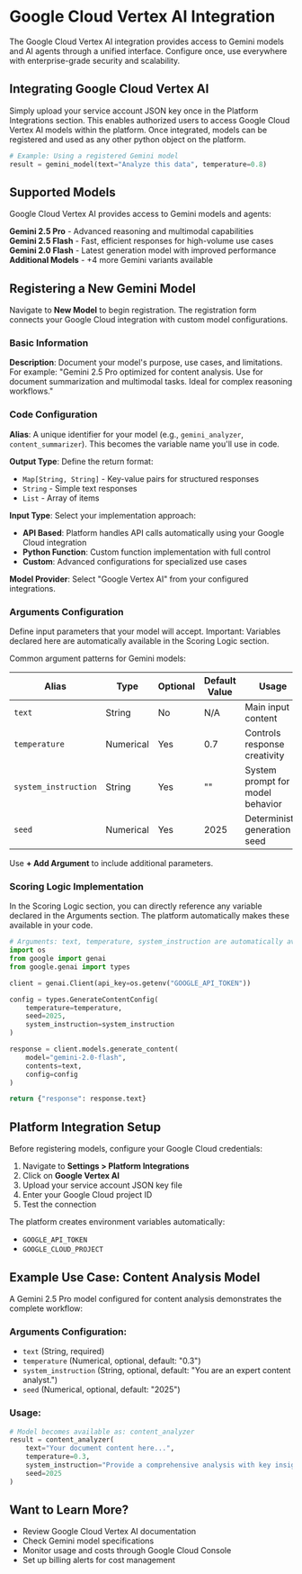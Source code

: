 # Google Cloud Vertex AI Integration

The Google Cloud Vertex AI integration provides access to Gemini models and AI agents through a unified interface. Configure once, use everywhere with enterprise-grade security and scalability.

## Integrating Google Cloud Vertex AI

Simply upload your service account JSON key once in the Platform Integrations section. This enables authorized users to access Google Cloud Vertex AI models within the platform. Once integrated, models can be registered and used as any other python object on the platform.

```python
# Example: Using a registered Gemini model
result = gemini_model(text="Analyze this data", temperature=0.8)
```

## Supported Models

Google Cloud Vertex AI provides access to Gemini models and agents:

**Gemini 2.5 Pro** - Advanced reasoning and multimodal capabilities  
**Gemini 2.5 Flash** - Fast, efficient responses for high-volume use cases  
**Gemini 2.0 Flash** - Latest generation model with improved performance  
**Additional Models** - +4 more Gemini variants available

## Registering a New Gemini Model

Navigate to **New Model** to begin registration. The registration form connects your Google Cloud integration with custom model configurations.

### Basic Information

**Description**: Document your model's purpose, use cases, and limitations. For example: "Gemini 2.5 Pro optimized for content analysis. Use for document summarization and multimodal tasks. Ideal for complex reasoning workflows."

### Code Configuration

**Alias**: A unique identifier for your model (e.g., `gemini_analyzer`, `content_summarizer`). This becomes the variable name you'll use in code.

**Output Type**: Define the return format:
- `Map[String, String]` - Key-value pairs for structured responses
- `String` - Simple text responses
- `List` - Array of items

**Input Type**: Select your implementation approach:
- **API Based**: Platform handles API calls automatically using your Google Cloud integration
- **Python Function**: Custom function implementation with full control
- **Custom**: Advanced configurations for specialized use cases

**Model Provider**: Select "Google Vertex AI" from your configured integrations.

### Arguments Configuration

Define input parameters that your model will accept. Important: Variables declared here are automatically available in the Scoring Logic section.

Common argument patterns for Gemini models:

| Alias | Type | Optional | Default Value | Usage |
|-------|------|----------|---------------|-------|
| `text` | String | No | N/A | Main input content |
| `temperature` | Numerical | Yes | 0.7 | Controls response creativity |
| `system_instruction` | String | Yes | "" | System prompt for model behavior |
| `seed` | Numerical | Yes | 2025 | Deterministic generation seed |

Use **+ Add Argument** to include additional parameters.

### Scoring Logic Implementation

In the Scoring Logic section, you can directly reference any variable declared in the Arguments section. The platform automatically makes these available in your code.

```python
# Arguments: text, temperature, system_instruction are automatically available
import os
from google import genai
from google.genai import types

client = genai.Client(api_key=os.getenv("GOOGLE_API_TOKEN"))

config = types.GenerateContentConfig(
    temperature=temperature, 
    seed=2025, 
    system_instruction=system_instruction
)

response = client.models.generate_content(
    model="gemini-2.0-flash", 
    contents=text, 
    config=config
)

return {"response": response.text}
```

## Platform Integration Setup

Before registering models, configure your Google Cloud credentials:

1. Navigate to **Settings > Platform Integrations**
2. Click on **Google Vertex AI**
3. Upload your service account JSON key file
4. Enter your Google Cloud project ID
5. Test the connection

The platform creates environment variables automatically:
- `GOOGLE_API_TOKEN`
- `GOOGLE_CLOUD_PROJECT`

## Example Use Case: Content Analysis Model

A Gemini 2.5 Pro model configured for content analysis demonstrates the complete workflow:

### Arguments Configuration:
- `text` (String, required)
- `temperature` (Numerical, optional, default: "0.3")
- `system_instruction` (String, optional, default: "You are an expert content analyst.")
- `seed` (Numerical, optional, default: "2025")

### Usage:
```python
# Model becomes available as: content_analyzer
result = content_analyzer(
    text="Your document content here...",
    temperature=0.3,
    system_instruction="Provide a comprehensive analysis with key insights and recommendations.",
    seed=2025
)
```

## Want to Learn More?

- Review Google Cloud Vertex AI documentation
- Check Gemini model specifications
- Monitor usage and costs through Google Cloud Console
- Set up billing alerts for cost management